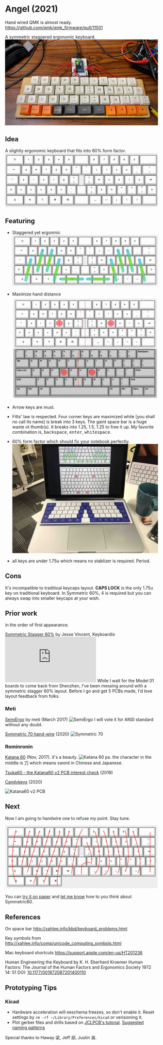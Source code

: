 # Angel (2021)

Hand wired QMK is almost ready.  https://github.com/qmk/qmk_firmware/pull/11501

A symmetric staggered ergonomic keyboard.
![a symmetric and beautiful hand wire keyboard](attachments/handwire.jpeg)

## Idea

A slightly ergonomic keyboard that fits into 60% form factor. ![layout concept](attachments/layout.jpg) 

 ## Featuring

* Staggered yet ergonmic ![Symmetric stagger is ergonomic](attachments/staggered_yet_ergonomics.jpg)

* Maximize hand distance ![hand distance](attachments/hand_distance.jpg)

* Arrow keys are must.

* Fitts' law is respected. Four corner keys are maximized while [you shall no call its name] is break into 3 keys.  The gaint space bar is a huge waste ot thumb(s). It breaks into 1.25, 1.5, 1.25 to free it up. My favorite combination is, <kbd>backspace</kbd>, <kbd>enter</kbd>, <kbd>whitespace</kbd>.

* 60% form factor which should fix your notebook perfectly.
![notebook](attachments/notebook.jpg)

* all keys are under 1.75u which means no stablizer is required. Period.

##  Cons

It's incompatible to traditioal keycaps layout. **CAPS LOCK** is the only 1.75u key on traditional keyboard. In Symmetric 60%, 4 is required but you can always swap into smaller keycaps at your wish.

## Prior work

in the order of first appearance.

[Symmetric Stagger 60%]( https://geekhack.org/index.php?topic=66965.0)  by Jesse Vincent, Keyboardio ![Symmetric Stagger](https://geekhack.org/index.php?action=dlattach;topic=66965.0;attach=84939;image) While I wait for the Model 01 boards to come back from Shenzhen, I've been messing around with a symmetric stagger 60% layout. Before I go and get 5 PCBs made, I'd love layout feedback from folks.

### Meti
[SemiErgo](https://github.com/mtei/SemiErgo_Layout) by meti (March 2017)   ![SemiErgo](https://github.com/mtei/SemiErgo_Layout/raw/master/Specification/SemiErgo_basic_physical_layout.png) I will vote it for ANSI standard without any doubt.

[Symmetric 70 hand-wire](https://github.com/qmk/qmk_firmware/tree/master/keyboards/handwired/symmetric70_proto) (2020)
![Symmetric 70](https://camo.githubusercontent.com/5c6d8242d2bdaa8c10bd91efcf5182c9fe9b18cc32800ad02bb30456bc864f72/68747470733a2f2f692e696d6775722e636f6d2f4272347048396f6c2e6a7067)

### Rominronin
[Katana 60](https://deskthority.net/viewtopic.php?t=16287&start=30) (Nov, 2017). it's a beauty. ![Katana 60](https://i.imgur.com/1yvw1uQ.jpg) ps. the character in the middle is 刀 which means sword in Chinese and Japanese.

[Tsuka60 - the Katana60 v2 PCB interest check](https://geekhack.org/index.php?topic=100468.msg2756587#msg2756587) (2019)

[Candykeys](https://candykeys.com/product/katana60-pcb-V2) (2020)

![Katana60 v2 PCB](https://ucarecdn.com/8b72e221-190f-42b6-b437-ddc6b7321744~3/nth/0/-/format/auto/-/quality/lighter/)
## Next

Now I am going to handwire one to refuse my point. Stay tune.

![handwire guide](attachments/handwire_guide.jpg)

You can [try it on paper](try_it.pdf) and [let me know](https://forms.gle/i4KZJjDPFTidD8Jt6) how to you think about Symmetric60.

## References

On space bar http://xahlee.info/kbd/keyboard_problems.html

Key symbols from http://xahlee.info/comp/unicode_computing_symbols.html

Mac keyboard shortcuts https://support.apple.com/en-us/HT201236

Human Engineering the Keyboard by K. H. Eberhard Kroemer
 Human Factors: The Journal of the Human Factors and Ergonomics Society 1972 14: 51 DOI: [10.1177/001872087201400110](
http://hfs.sagepub.com/content/14/1/51)

## Prototyping Tips

### Kicad

  - Hardware acceleration will eeschema freezes, so don't enable it. Reset settings by `rm -rf ~/Library/Preferences/kicad` or verisioning it.
  - Plot gerber files and drills based on [JCLPCB's tutorial](https://support.jlcpcb.com/article/102-kicad-515---generating-gerber-and-drill-files). [Suggested naming patterns](https://support.jlcpcb.com/article/29-suggested-naming-patterns)

Special thanks to Haway 梁, Jeff 邱, Justin 吳.